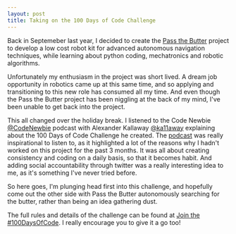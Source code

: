 ```yaml
---
layout: post
title: Taking on the 100 Days of Code Challenge
---
```


Back in Septemeber last year, I decided to create the [Pass the Butter](https://github.com/robolity/pass-the-butter/) project to develop a low cost robot kit for advanced autonomous navigation techniques, while learning about python coding, mechatronics and robotic algorithms. 

Unfortunately my enthusiasm in the project was short lived. A dream job opportunity in robotics came up at this same time, and so applying and transitioning to this new role has consumed all my time. And even though the Pass the Butter project has been niggling at the back of my mind, I've been unable to get back into the project. 

This all changed over the holiday break. I listened to the Code Newbie [@CodeNewbie](https://twitter.com/CodeNewbies) podcast with Alexander Kallaway [@ka11away](https://twitter.com/ka11away) explaining about the 100 Days of Code Challenge he created. The [podcast](http://www.codenewbie.org/podcast/100-days-of-code) was really inspirational to listen to, as it highlighted a lot of the reasons why I hadn't worked on this project for the past 3 months. It was all about creating consistency and coding on a daily basis, so that it becomes habit. And adding social accountability through twitter was a really interesting idea to me, as it's something I've never tried before. 

So here goes, I'm plunging head first into this challenge, and hopefully come out the other side with Pass the Butter autonomously searching for the butter, rather than being an idea gathering dust.

The full rules and details of the challenge can be found at [Join the #100DaysOfCode](https://medium.freecodecamp.com/join-the-100daysofcode-556ddb4579e4#.52dtn5xbq). I really encourage you to give it a go too!

